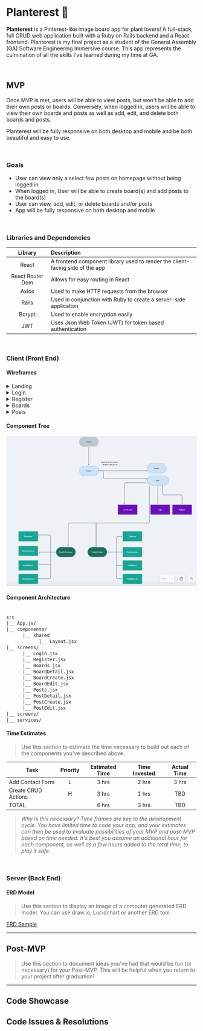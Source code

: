 # Planterest :herb:


**Planterest** is a Pinterest-like image board app for plant lovers! A full-stack, full CRUD web application built with a Ruby on Rails backend and a React frontend. Planterest is my final project as a student of the General Assembly (GA) Software Engineering Immersive course. This app represents the culmination of all the skills I've learned during my time at GA. 


<br>

## MVP

Once MVP is met, users will be able to view posts, but won't be able to add their own posts or boards. Conversely, when logged in, users will be able to view their own boards and posts as well as add, edit, and delete both boards and posts.

Planterest will be fully responsive on both desktop and mobile and be both beautiful and easy to use. 

<br>

### Goals

- User can view only a select few posts on homepage without being logged in
- When logged in, User will be able to create board(s) and add posts to the board(s)
- User can view, add, edit, or delete boards and/or posts
- App will be fully responsive on both desktop and mobile
<br>

### Libraries and Dependencies


|     Library      | Description                                                                    |
| :--------------: | :----------------------------------------------------------------------------  |
|      React        | A frontend component library used to render the client-facing side of the app |
|   React Router Dom   | Allows for easy routing in React                                           |
|      Axios       | Used to make HTTP requests from the browser                                    |
|      Rails       | Used in conjunction with Ruby to create a server-side application              |
|      Bcrypt      | Used to enable encryption easily                                               |
|       JWT        | Uses Json Web Token (JWT) for token based authentication                       |


<br>

### Client (Front End)

#### Wireframes


<details><summary>Landing</summary>
      
![Landing](https://github.com/Hanna-Boorom/planterest/blob/main/Landing%20Wireframes.png)

</details>


<details><summary>Login</summary>
      
![Dummy Link](url)

</details>

<details><summary>Register</summary>
      
![Dummy Link](url)

</details>

<details><summary>Boards</summary>
      
![Dummy Link](url)

</details>

<details><summary>Posts</summary>
      
![Dummy Link](url)

</details>




#### Component Tree
![Component Tree](https://github.com/Hanna-Boorom/planterest/blob/main/Component%20Tree.png)

#### Component Architecture

``` structure

src
|__ App.js/
|__ components/
      |__ shared
            |__ Layout.jsx  
|__ screens/
      |__ Login.jsx
      |__ Register.jsx
      |__ Boards.jsx
      |__ BoardDetail.jsx
      |__ BoardCreate.jsx
      |__ BoardEdit.jsx
      |__ Posts.jsx
      |__ PostDetail.jsx
      |__ PostCreate.jsx
      |__ PostEdit.jsx
|__ screens/
|__ services/

```

#### Time Estimates

> Use this section to estimate the time necessary to build out each of the components you've described above.

| Task                | Priority | Estimated Time | Time Invested | Actual Time |
| ------------------- | :------: | :------------: | :-----------: | :---------: |
| Add Contact Form    |    L     |     3 hrs      |     2 hrs     |    3 hrs    |
| Create CRUD Actions |    H     |     3 hrs      |     1 hrs     |     TBD     |
| TOTAL               |          |     6 hrs      |     3 hrs     |     TBD     |

> _Why is this necessary? Time frames are key to the development cycle. You have limited time to code your app, and your estimates can then be used to evaluate possibilities of your MVP and post-MVP based on time needed. It's best you assume an additional hour for each component, as well as a few hours added to the total time, to play it safe._

<br>

### Server (Back End)

#### ERD Model

> Use this section to display an image of a computer generated ERD model. You can use draw.io, Lucidchart or another ERD tool.

[ERD Sample](https://drive.google.com/file/d/1kLyQTZqfcA4jjKWQexfEkG2UspyclK8Q/view)
<br>

***

## Post-MVP

> Use this section to document ideas you've had that would be fun (or necessary) for your Post-MVP. This will be helpful when you return to your project after graduation!

***

## Code Showcase



## Code Issues & Resolutions

